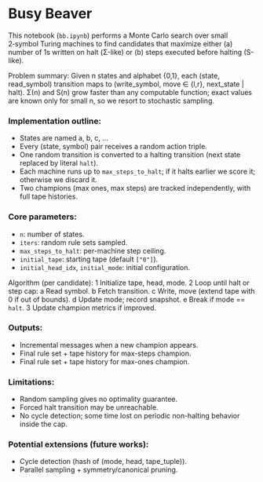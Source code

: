 # Busy Beaver

This notebook (`bb.ipynb`) performs a Monte Carlo search over small 2‑symbol Turing machines to find candidates that maximize either (a) number of 1s written on halt (Σ-like) or (b) steps executed before halting (S-like).

Problem summary:
Given n states and alphabet {0,1}, each (state, read_symbol) transition maps to (write_symbol, move ∈ {l,r}, next_state | halt). Σ(n) and S(n) grow faster than any computable function; exact values are known only for small n, so we resort to stochastic sampling.

### Implementation outline:
- States are named a, b, c, ...
- Every (state, symbol) pair receives a random action triple.
- One random transition is converted to a halting transition (next state replaced by literal `halt`).
- Each machine runs up to `max_steps_to_halt`; if it halts earlier we score it; otherwise we discard it.
- Two champions (max ones, max steps) are tracked independently, with full tape histories.

### Core parameters:
- `n`: number of states.
- `iters`: random rule sets sampled.
- `max_steps_to_halt`: per-machine step ceiling.
- `initial_tape`: starting tape (default `["0"]`).
- `initial_head_idx`, `initial_mode`: initial configuration.

Algorithm (per candidate):
1 Initialize tape, head, mode.
2 Loop until halt or step cap:
   a Read symbol.
   b Fetch transition.
   c Write, move (extend tape with 0 if out of bounds).
   d Update mode; record snapshot.
   e Break if mode == `halt`.
3 Update champion metrics if improved.

### Outputs:
- Incremental messages when a new champion appears.
- Final rule set + tape history for max-steps champion.
- Final rule set + tape history for max-ones champion.

### Limitations:
- Random sampling gives no optimality guarantee.
- Forced halt transition may be unreachable.
- No cycle detection; some time lost on periodic non-halting behavior inside the cap.

### Potential extensions (future works):
- Cycle detection (hash of (mode, head, tape_tuple)).
- Parallel sampling + symmetry/canonical pruning.